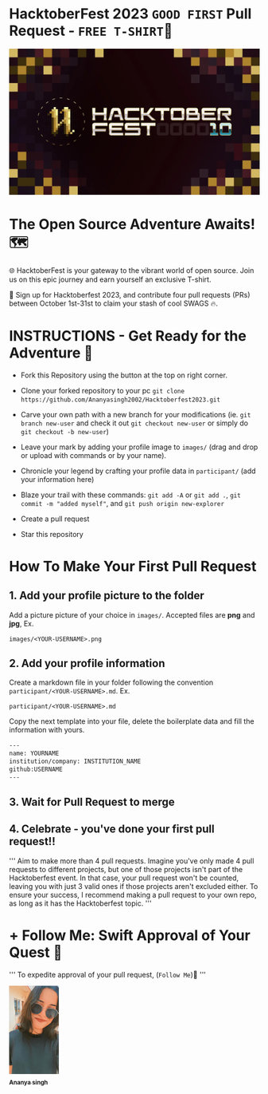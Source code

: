 # HacktoberFest 2023 `GOOD FIRST` Pull Request - `FREE T-SHIRT`🎉
![HacktoberFest 2023](.github/logo.png)


# The Open Source Adventure Awaits! 🗺️
🌐 HacktoberFest is your gateway to the vibrant world of open source. Join us on this epic journey and earn yourself an exclusive T-shirt.

📢 Sign up for Hacktoberfest 2023, and contribute four pull requests (PRs) between October 1st-31st to claim your stash of cool SWAGS 🔥.



# INSTRUCTIONS - Get Ready for the Adventure 🧭

- Fork this Repository using the button at the top on right corner.

- Clone your forked repository to your pc `git clone https://github.com/Ananyasingh2002/Hacktoberfest2023.git` 

- Carve your own path with a new branch for your modifications (ie. `git branch new-user` and check it out `git checkout new-user` or simply do `git checkout -b new-user`)

- Leave your mark by adding your profile image to `images/` (drag and drop or upload with commands or by your name).

- Chronicle your legend by crafting your profile data in `participant/` (add your information here)

- Blaze your trail with these commands: `git add -A` or `git add .`, `git commit -m "added myself"`, and `git push origin new-explorer`

- Create a pull request

- Star this repository


# How To Make Your First Pull Request

## 1. Add your profile picture to the folder

Add a picture picture of your choice in `images/`. Accepted files are **png** and **jpg**, Ex.

```
images/<YOUR-USERNAME>.png
```

## 2. Add your profile information

Create a markdown file in your folder following the convention `participant/<YOUR-USERNAME>.md`. Ex.

```
participant/<YOUR-USERNAME>.md
```

Copy the next template into your file, delete the boilerplate data and fill the information with yours.

```
---
name: YOURNAME
institution/company: INSTITUTION_NAME
github:USERNAME
---
```

## 3. Wait for Pull Request to merge

## 4. Celebrate - you've done your first pull request!!

'''
Aim to make more than 4 pull requests.
Imagine you've only made 4 pull requests to different projects,
but one of those projects isn't part of the Hacktoberfest event. In that case, your pull request won't be counted, leaving you with just 3 valid ones if those projects aren't excluded either.
To ensure your success, I recommend making a pull request to your own repo, as long as it has the Hacktoberfest topic.
'''


# + Follow Me: Swift Approval of Your Quest 🚀

'''
To expedite approval of your pull request, (`Follow Me`)🚀
'''

<tr><td align="center"><a href="https://github.com/Ananyasingh2002"><kbd><img src=".github/ananya.jpg" width="100px;" alt=""/></kbd><br /><sub><b>Ananya singh</b></sub></a><br /></td>

</tr>

